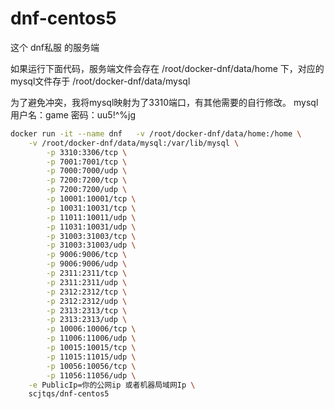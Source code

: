 # dnf-centos5
这个 dnf私服 的服务端

如果运行下面代码，服务端文件会存在 /root/docker-dnf/data/home 下，对应的mysql文件存于 /root/docker-dnf/data/mysql

为了避免冲突，我将mysql映射为了3310端口，有其他需要的自行修改。 mysql 用户名：game 密码：uu5!^%jg

```bash
docker run -it --name dnf   -v /root/docker-dnf/data/home:/home \
    -v /root/docker-dnf/data/mysql:/var/lib/mysql \
        -p 3310:3306/tcp \
        -p 7001:7001/tcp \
        -p 7000:7000/udp \
        -p 7200:7200/tcp \
        -p 7200:7200/udp \
        -p 10001:10001/tcp \
        -p 10031:10031/tcp \
        -p 11011:10011/udp \
        -p 11031:10031/udp \
        -p 31003:31003/tcp \
        -p 31003:31003/udp \
        -p 9006:9006/tcp \
        -p 9006:9006/udp \
        -p 2311:2311/tcp \
        -p 2311:2311/udp \
        -p 2312:2312/tcp \
        -p 2312:2312/udp \
        -p 2313:2313/tcp \
        -p 2313:2313/udp \
        -p 10006:10006/tcp \
        -p 11006:11006/udp \
        -p 10015:10015/tcp \
        -p 11015:11015/udp \
        -p 10056:10056/tcp \
        -p 11056:11056/udp \
    -e PublicIp=你的公网ip 或者机器局域网Ip \
    scjtqs/dnf-centos5
```